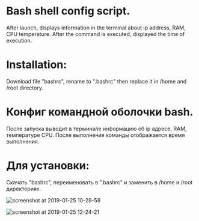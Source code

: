 # Bash shell config script.                                                                                                   
After launch, displays information in the terminal
about ip address, RAM, CPU temperature. After the command is executed, 
displayed the time of execution.

# Installation:                                                                                                               
Download file "bashrc", rename to ".bashrc" then replace it in /home and /root directory.


# Конфиг командной оболочки bash. 
После запуска выводит в терминале информацию 
об ip адресе, RAM, температуре CPU. После выполнения команды отображается время выполнения.

# Для установки:
Cкачать "bashrc", переименовать в ".bashrc" и заменить в /home и /root директориях.

![screenshot at 2019-01-25 10-29-58](https://user-images.githubusercontent.com/43719011/51720769-acf06980-209a-11e9-88b7-23e3dea24e2d.png)

![screenshot at 2019-01-25 12-24-21](https://user-images.githubusercontent.com/43719011/51721210-829fab80-209c-11e9-898e-a5cc0d51325b.png)

